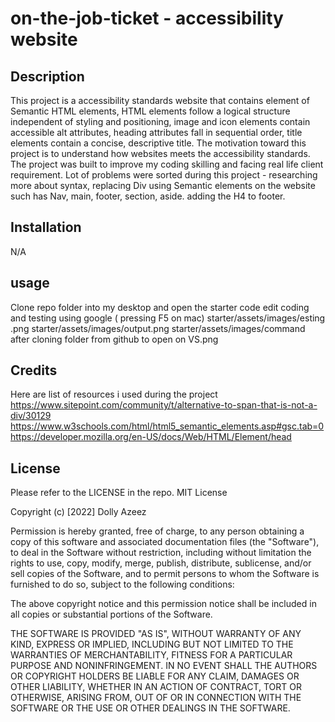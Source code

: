 # on-the-job-ticket - accessibility website
## Description
This project is a accessibility standards website that contains element of Semantic HTML elements, HTML elements follow a logical structure independent of styling and positioning, image and icon elements contain accessible alt attributes, heading attributes fall in sequential order, title elements contain a concise, descriptive title. 
The motivation toward this project is to understand how websites meets the accessibility standards. The project was built to improve my coding skilling and facing real life client requirement. 
Lot of problems were sorted during this project - researching more about syntax, replacing Div using Semantic elements on the website such has Nav, main, footer, section, aside. adding the H4 to footer.

## Installation
N/A

## usage
Clone repo folder into my desktop and open the starter code
edit coding and testing using google ( pressing F5 on mac) 
starter/assets/images/esting .png 
starter/assets/images/output.png
starter/assets/images/command after cloning folder from github to open on VS.png
## Credits
Here are list of resources i used during the project
https://www.sitepoint.com/community/t/alternative-to-span-that-is-not-a-div/30129
https://www.w3schools.com/html/html5_semantic_elements.asp#gsc.tab=0
https://developer.mozilla.org/en-US/docs/Web/HTML/Element/head

## License
Please refer to the LICENSE in the repo.
MIT License

Copyright (c) [2022] Dolly Azeez

Permission is hereby granted, free of charge, to any person obtaining a copy
of this software and associated documentation files (the "Software"), to deal
in the Software without restriction, including without limitation the rights
to use, copy, modify, merge, publish, distribute, sublicense, and/or sell
copies of the Software, and to permit persons to whom the Software is
furnished to do so, subject to the following conditions:

The above copyright notice and this permission notice shall be included in all
copies or substantial portions of the Software.

THE SOFTWARE IS PROVIDED "AS IS", WITHOUT WARRANTY OF ANY KIND, EXPRESS OR
IMPLIED, INCLUDING BUT NOT LIMITED TO THE WARRANTIES OF MERCHANTABILITY,
FITNESS FOR A PARTICULAR PURPOSE AND NONINFRINGEMENT. IN NO EVENT SHALL THE
AUTHORS OR COPYRIGHT HOLDERS BE LIABLE FOR ANY CLAIM, DAMAGES OR OTHER
LIABILITY, WHETHER IN AN ACTION OF CONTRACT, TORT OR OTHERWISE, ARISING FROM,
OUT OF OR IN CONNECTION WITH THE SOFTWARE OR THE USE OR OTHER DEALINGS IN THE
SOFTWARE.
